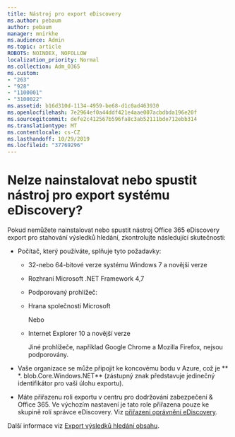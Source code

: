 ```yaml
---
title: Nástroj pro export eDiscovery
ms.author: pebaum
author: pebaum
manager: mnirkhe
ms.audience: Admin
ms.topic: article
ROBOTS: NOINDEX, NOFOLLOW
localization_priority: Normal
ms.collection: Adm_O365
ms.custom:
- "263"
- "928"
- "1100001"
- "3100022"
ms.assetid: b16d310d-1134-4959-be68-d1c0ad463930
ms.openlocfilehash: 7e2964ef0a44ddf421e4aae007acbdbda196e20f
ms.sourcegitcommit: defe2c412567b596fa8c3ab52111bde712ebb314
ms.translationtype: MT
ms.contentlocale: cs-CZ
ms.lasthandoff: 10/29/2019
ms.locfileid: "37769296"
---
```

# <a name="cant-install-or-run-the-ediscovery-export-tool"></a>Nelze nainstalovat nebo spustit nástroj pro export systému eDiscovery?

Pokud nemůžete nainstalovat nebo spustit nástroj Office 365 eDiscovery export pro stahování výsledků hledání, zkontrolujte následující skutečnosti:
  
- Počítač, který používáte, splňuje tyto požadavky:

  - 32-nebo 64-bitové verze systému Windows 7 a novější verze

  - Rozhraní Microsoft .NET Framework 4,7

  - Podporovaný prohlížeč:

  - Hrana společnosti Microsoft

    Nebo

  - Internet Explorer 10 a novější verze

    Jiné prohlížeče, například Google Chrome a Mozilla Firefox, nejsou podporovány.

- Vaše organizace se může připojit ke koncovému bodu v Azure, což je ** \*. blob.Core.Windows.NET** (zástupný znak představuje jedinečný identifikátor pro vaši úlohu exportu).

- Máte přiřazenu roli exportu v centru pro dodržování zabezpečení &amp; Office 365. Ve výchozím nastavení je tato role přiřazena pouze ke skupině rolí správce eDiscovery. Viz [přiřazení oprávnění eDiscovery](https://docs.microsoft.com/office365/securitycompliance/assign-ediscovery-permissions).

Další informace viz [Export výsledků hledání obsahu](https://docs.microsoft.com/office365/securitycompliance/export-search-results).
  